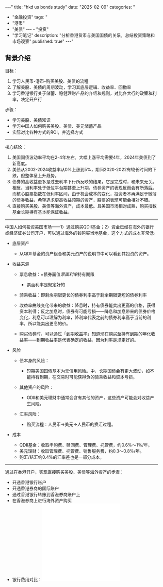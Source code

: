 
---"
title: "hkd us bonds study"
date: "2025-02-09"
categories: "
  - "金融投资"
tags: "
  - "港币"
  - "美债"
---  - "投资"
  - "学习笔记"
description: "分析香港货币与美国国债的关系，总结投资策略和市场观察"
published: true"
---"
## 背景介绍

目标：

  1. 学习人民币-港币-购买美股、美债的流程
  2. 了解美股、美债的周期波动，学习其底层逻辑、收益率、回撤率
  3. 学习香港银行关于储蓄、稳健理财产品的介绍和规则，对比各大行的政策和利率，决定开户行

步骤：

  * 学习美股、美债知识
  * 学习中国人如何购买美股、美债、美元储蓄产品
  * 实际对比各种方式的ROI，并选择方式

* * *

核心结论：

  1. 美国国债波动率平均在2-4年左右，大幅上涨平均需要4年，2024年美债到了新高度。
  2. 美债从2002-2024收益率从0%上涨到5%，期间2020-2022有较长时间的下跌，但整体呈上升趋势。
  3. 债券的高收益更多是过去利率下行所反映的结果，它是完成时，和未来无关。相反，当利率处于低位平台期甚至上升期，债券资产的表现反而会有所落后。而核心股票指数在低利率区间，由于机会成本的变化，投资者不再满足于微薄的债券收益，希望追求更高收益预期的资产，股票的表现可能会相对不错。
  4. 直接购买美股、美债等海外资产，成本最低。且美国市场相对成熟，购买指数基金长期持有基本能保证收益。

* * *

中国人如何投资美国市场——1）通过购买QDII基金；2）资金已经在海外的银行或经济证券公司开户，可以通过海外的钱购买当地基金，这个方式的成本非常低。

  * 底层资产

    * 从QDII基金的资产组合和美元资产的说明书中可以看到其投资的资产。

  * 收益来源

    * 票息收益：=债券面值*票面利率*持有期限

      * 票面利率是规定好的

    * 骑乘收益：即剩余期限更长的债券利率高于剩余期限更短的债券利率
    * 收益率曲线变化带来的收益：降息时，持有债券能卖出更高的价格，获得资本利得；反之加息时，债券有可能亏损——降息和加息带来的债券价格变化，利息可以理解为利率，降利率代表之前的债券利率高于当前的利率，所以能卖出更高的价。
    * 购买债券时，可以通过「到期收益率」知道现在购买至持有到期的年化收益率——到期收益率是代表确定的收益，因为利率是规定好的。

  * 风险

    * 债本身的风险：

      * 短期美国国债基本为无信用风险。中、长期国债会有更大波动，如不能持有到期，在交易时可能获得负的骑乘收益和资本亏损。

    * 其他资产的风险：

      * ODII和美元理财中通常会含有其他的资产，这些资产可能会对收益产生风险。

    * 汇率风险：

      * 购买流程：人民币->美元->人民币的换汇过程。

  * 成本

    * QDII基金：收取申购费、赎回费、管理费、托管费，约0.6%～1%/年。
    * 美元理财：收取管理费、托管费、销售服务费，约0.3～0.8%/年。
    * 购汇/结汇约0.4%的汇率差也是一部分成本。

* * *

通过在香港开户，实现直接购买美股、美债等海外资产的步骤：

  * 开通香港银行账户
  * 开通香港券商的国际账户
  * 通过香港银行转账到香港券商账户上
  * 在香港券商上进行海外资产购买
  * 银行费用对比：![](/assets/images/gang-bi-gou-mai-mei-zhai-xue-xi/image_20.png)


